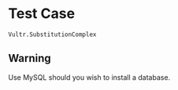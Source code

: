 # Test Case

    Vultr.SubstitutionComplex

## Warning

Use MySQL should you wish to install a database.
